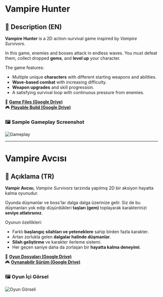 # Vampire Hunter

## 🧛 Description (EN)

**Vampire Hunter** is a 2D action-survival game inspired by *Vampire Survivors*.  

In this game, enemies and bosses attack in endless waves. You must defeat them, collect dropped **gems**, and **level up** your character.  

The game features:
- Multiple unique **characters** with different starting weapons and abilities.
- **Wave-based combat** with increasing difficulty.
- **Weapon upgrades** and skill progression.
- A satisfying survival loop with continuous pressure from enemies.

🔗 **[Game Files (Google Drive)](https://drive.google.com/file/d/1x_Ne_OUndnmsfUl_nczh9A3u7ugNiZ6f/view?usp=drive_link)**  
🎮 **[Playable Build (Google Drive)](https://drive.google.com/file/d/1GdoEhbJ3FLLyDj8Rch6jZ0JLiUJ0GFFa/view?usp=drive_link)**

### 🖼️ Sample Gameplay Screenshot

![Gameplay](https://drive.google.com/file/d/10Cck9w2cqhQjtAdxgnqkwbGwNRI4PslT/view?usp=drive_link)

---

# Vampire Avcısı

## 🧛 Açıklama (TR)

**Vampir Avcısı**, *Vampire Survivors* tarzında yapılmış 2D bir aksiyon hayatta kalma oyunudur.  

Oyunda düşmanlar ve boss'lar dalga dalga üzerinize gelir. Siz de bu düşmanları yok edip düşürdükleri **taşları (gem)** toplayarak karakterinizi **seviye atlatırsınız**.  

Oyunun özellikleri:
- Farklı **başlangıç silahları ve yeteneklere** sahip birden fazla karakter.
- Artan zorlukla gelen **dalgalar halinde düşmanlar**.
- **Silah geliştirme** ve karakter ilerleme sistemi.
- Her geçen saniye daha da zorlaşan bir **hayatta kalma deneyimi**.

🔗 **[Oyun Dosyaları (Google Drive)](https://drive.google.com/file/d/1x_Ne_OUndnmsfUl_nczh9A3u7ugNiZ6f/view?usp=drive_link)**  
🎮 **[Oynanabilir Sürüm (Google Drive)](https://drive.google.com/file/d/1GdoEhbJ3FLLyDj8Rch6jZ0JLiUJ0GFFa/view?usp=drive_link)**

### 🖼️ Oyun İçi Görsel

![Oyun Görseli](https://drive.google.com/file/d/10Cck9w2cqhQjtAdxgnqkwbGwNRI4PslT/view?usp=drive_link)
